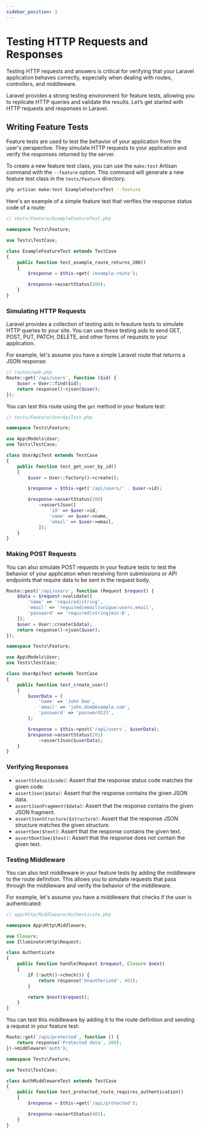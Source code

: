 ```yaml
---
sidebar_position: 3
---
```


# Testing HTTP Requests and Responses

Testing HTTP requests and answers is critical for verifying that your Laravel application behaves correctly, especially when dealing with routes, controllers, and middleware.

Laravel provides a strong testing environment for feature tests, allowing you to replicate HTTP queries and validate the results. Let’s get started with HTTP requests and responses in Laravel.

## Writing Feature Tests

Feature tests are used to test the behavior of your application from the user's perspective. They simulate HTTP requests to your application and verify the responses returned by the server.

To create a new feature test class, you can use the `make:test` Artisan command with the `--feature` option. This command will generate a new feature test class in the `tests/Feature` directory.

```bash
php artisan make:test ExampleFeatureTest --feature
```

Here's an example of a simple feature test that verifies the response status code of a route:

```php
// tests/Feature/ExampleFeatureTest.php

namespace Tests\Feature;

use Tests\TestCase;

class ExampleFeatureTest extends TestCase
{
    public function test_example_route_returns_200()
    {
        $response = $this->get('/example-route');

        $response->assertStatus(200);
    }
}
```

### Simulating HTTP Requests

Laravel provides a collection of testing aids in feauture tests to simulate HTTP queries to your site. You can use these testing aids to send GET, POST, PUT, PATCH, DELETE, and other forms of requests to your application.

For example, let's assume you have a simple Laravel route that returns a JSON response:

```php
// routes/web.php
Route::get('/api/users', function ($id) {
    $user = User::find($id);
    return response()->json($user);
});
```

You can test this route using the `get` method in your feature test:

```php
// tests/Feature/UserApiTest.php

namespace Tests\Feature;

use App\Models\User;
use Tests\TestCase;

class UserApiTest extends TestCase
{
    public function test_get_user_by_id()
    {
        $user = User::factory()->create();

        $response = $this->get('/api/users/' . $user->id);

        $response->assertStatus(200)
            ->assertJson([
                'id' => $user->id,
                'name' => $user->name,
                'email' => $user->email,
            ]);
    }
}
```

### Making POST Requests

You can also simulate POST requests in your feature tests to test the behavior of your application when receiving form submissions or API endpoints that require data to be sent in the request body.

```php
Route::post('/api/users', function (Request $request) {
    $data = $request->validate([
        'name' => 'required|string',
        'email' => 'required|email|unique:users,email',
        'password' => 'required|string|min:8',
    ]);
    $user = User::create($data);
    return response()->json($user);
});
```

```php
namespace Tests\Feature;

use App\Models\User;
use Tests\TestCase;

class UserApiTest extends TestCase
{
    public function test_create_user()
    {
        $userData = [
            'name' => 'John Doe',
            'email' => 'john.doe@example.com',
            'password' => 'password123',
        ];

        $response = $this->post('/api/users', $userData);
        $response->assertStatus(201)
            ->assertJson($userData);
    }
}
```

### Verifying Responses

- `assertStatus($code)`: Assert that the response status code matches the given code.
- `assertJson($data)`: Assert that the response contains the given JSON data.
- `assertJsonFragment($data)`: Assert that the response contains the given JSON fragment.
- `assertJsonStructure($structure)`: Assert that the response JSON structure matches the given structure.
- `assertSee($text)`: Assert that the response contains the given text.
- `assertDontSee($text)`: Assert that the response does not contain the given text.

### Testing Middleware

You can also test middleware in your feature tests by adding the middleware to the route definition. This allows you to simulate requests that pass through the middleware and verify the behavior of the middleware.

For example, let's assume you have a middleware that checks if the user is authenticated:

```php
// app/Http/Middleware/Authenticate.php

namespace App\Http\Middleware;

use Closure;
use Illuminate\Http\Request;

class Authenticate
{
    public function handle(Request $request, Closure $next)
    {
        if (!auth()->check()) {
            return response('Unauthorized', 401);
        }

        return $next($request);
    }
}
```

You can test this middleware by adding it to the route definition and sending a request in your feature test:

```php
Route::get('/api/protected', function () {
    return response('Protected data', 200);
})->middleware('auth');
```

```php
namespace Tests\Feature;

use Tests\TestCase;

class AuthMiddlewareTest extends TestCase
{
    public function test_protected_route_requires_authentication()
    {
        $response = $this->get('/api/protected');

        $response->assertStatus(401);
    }
}
```
